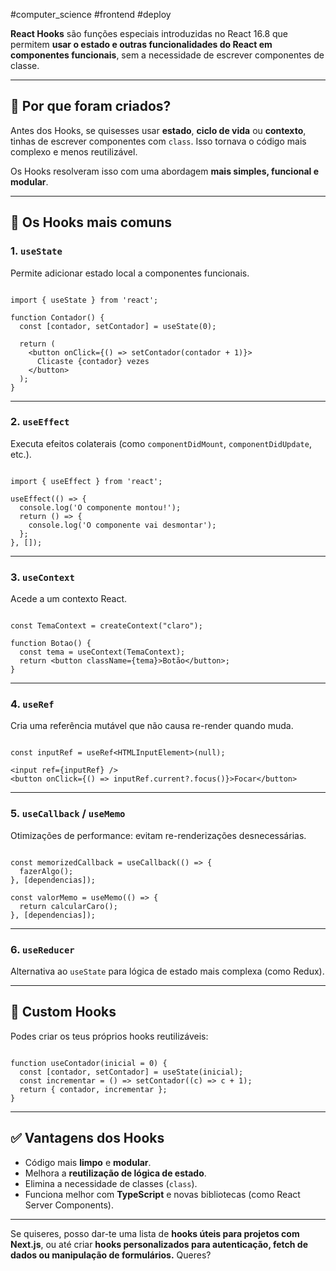 #computer_science #frontend #deploy 

**React Hooks** são funções especiais introduzidas no React 16.8 que permitem **usar o estado e outras funcionalidades do React em componentes funcionais**, sem a necessidade de escrever componentes de classe.

---

## 🧠 Por que foram criados?

Antes dos Hooks, se quisesses usar **estado**, **ciclo de vida** ou **contexto**, tinhas de escrever componentes com `class`. Isso tornava o código mais complexo e menos reutilizável.

Os Hooks resolveram isso com uma abordagem **mais simples, funcional e modular**.

---

## 🎣 Os Hooks mais comuns

### 1. **`useState`**

Permite adicionar estado local a componentes funcionais.

```tsx

import { useState } from 'react';

function Contador() {
  const [contador, setContador] = useState(0);

  return (
    <button onClick={() => setContador(contador + 1)}>
      Clicaste {contador} vezes
    </button>
  );
}

```

---

### 2. **`useEffect`**

Executa efeitos colaterais (como `componentDidMount`, `componentDidUpdate`, etc.).

```tsx

import { useEffect } from 'react';

useEffect(() => {
  console.log('O componente montou!');
  return () => {
    console.log('O componente vai desmontar');
  };
}, []);

```

---

### 3. **`useContext`**

Acede a um contexto React.

```tsx

const TemaContext = createContext("claro");

function Botao() {
  const tema = useContext(TemaContext);
  return <button className={tema}>Botão</button>;
}

```

---

### 4. **`useRef`**

Cria uma referência mutável que não causa re-render quando muda.

```tsx

const inputRef = useRef<HTMLInputElement>(null);

<input ref={inputRef} />
<button onClick={() => inputRef.current?.focus()}>Focar</button>

```

---

### 5. **`useCallback` / `useMemo`**

Otimizações de performance: evitam re-renderizações desnecessárias.

```tsx

const memorizedCallback = useCallback(() => {
  fazerAlgo();
}, [dependencias]);

const valorMemo = useMemo(() => {
  return calcularCaro();
}, [dependencias]);

```

---

### 6. **`useReducer`**

Alternativa ao `useState` para lógica de estado mais complexa (como Redux).

---

## 🔁 Custom Hooks

Podes criar os teus próprios hooks reutilizáveis:

```tsx

function useContador(inicial = 0) {
  const [contador, setContador] = useState(inicial);
  const incrementar = () => setContador((c) => c + 1);
  return { contador, incrementar };
}

```

---

## ✅ Vantagens dos Hooks

- Código mais **limpo** e **modular**.
- Melhora a **reutilização de lógica de estado**.
- Elimina a necessidade de classes (`class`).
- Funciona melhor com **TypeScript** e novas bibliotecas (como React Server Components).

---

Se quiseres, posso dar-te uma lista de **hooks úteis para projetos com Next.js**, ou até criar **hooks personalizados para autenticação, fetch de dados ou manipulação de formulários.** Queres?